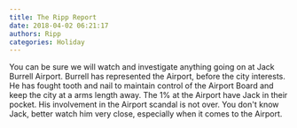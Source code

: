 ```yaml
---
title: The Ripp Report
date: 2018-04-02 06:21:17
authors: Ripp
categories: Holiday
---
```


 You can be sure we will watch and investigate anything going on at Jack Burrell Airport. Burrell has represented the Airport, before the city interests. He has fought tooth and nail to maintain control of the Airport Board and keep the city at a arms length away. The 1% at the Airport
 have Jack in their pocket. His involvement in the Airport scandal is not over.
You don't know Jack, better watch him very close, especially when it comes to the Airport.